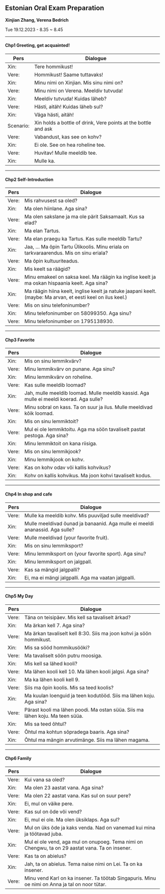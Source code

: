 ## Estonian Oral Exam Preparation

**Xinjian Zhang, Verena Bedrich**

Tue 19.12.2023 - 8.35 ~ 8.45    

----

#### Chp1 Greeting, get acquainted!

| Pers | Dialogue |
| ---- | ---- |
| Xin: | Tere hommikust! |
| Vere: | Hommikust! Saame tuttavaks! |
| Xin: | Minu nimi on Xinjian. Mis sinu nimi on? |
| Vere: | Minu nimi on Verena. Meeldiv tutvuda! |
| Xin: | Meeldiv tutvuda! Kuidas läheb? |
| Vere: | Hästi, aitäh! Kuidas läheb sul? |
| Xin: | Väga hästi, aitäh! |
| Scenario: | Xin holds a bottle of drink, Vere points at the bottle and ask |
| Vere: | Vabandust, kas see on kohv? |
| Xin: | Ei ole. See on hea roheline tee. |
| Vere: | Huvitav! Mulle meeldib tee. |
| Xin: | Mulle ka. |

----

#### Chp2 Self-Introduction

| Pers | Dialogue |
| ---- | ---- |
| Vere: | Mis rahvusest sa oled? |
| Xin: | Ma olen hiinlane. Aga sina? |
| Vere: | Ma olen sakslane ja ma ole pärit Saksamaalt. Kus sa elad? |
| Xin: | Ma elan Tartus. |
| Vere: | Ma elan praegu ka Tartus. Kas sulle meeldib Tartu? |
| Xin: | Jaa, …   Ma õpin Tartu Ülikoolis. Minu eriala on tarkvaraarendus. Mis on sinu eriala? |
| Vere: | Ma õpin kultuuriteadus. |
| Xin: | Mis keelt sa räägid? |
| Vere: | Minu emakeel on saksa keel. Ma räägin ka inglise keelt ja ma oskan hispaania keelt. Aga sina? |
| Xin: | Ma räägin hiina keelt, inglise keelt ja natuke jaapani keelt. (maybe: Ma arvan, et eesti keel on ilus keel.) |
| Vere: | Mis on sinu telefoninumber? |
| Xin: | Minu telefoninumber on 58099350. Aga sinu? |
| Vere: | Minu telefoninumber on 1795138930. |

----

#### Chp3 Favorite

| Pers | Dialogue |
| ---- | ---- |
| Xin: | Mis on sinu lemmikvärv? |
| Vere: | Minu lemmikvärv on punane. Aga sinu? |
| Xin: | Minu lemmikvärv on roheline. |
| Vere: | Kas sulle meeldib loomad? |
| Xin: | Jah, mulle meeldib loomad. Mulle meeldib kassid. Aga mulle ei meeldi koerad. Aga sulle? |
| Vere: | Minu sobral on kass. Ta on suur ja ilus. Mulle meeldivad kõik loomad. |
| Xin: | Mis on sinu lemmiktoit? |
| Vere: | Mul ei ole lemmiktoitu. Aga ma söön tavaliselt pastat pestoga. Aga sina? |
| Xin: | Minu lemmiktoit on kana riisiga. |
| Vere: | Mis on sinu lemmikjook? |
| Xin: | Minu lemmikjook on kohv. |
| Vere: | Kas on kohv odav või kallis kohvikus? |
| Xin: | Kohv on kallis kohvikus. Ma joon kohvi tavaliselt kodus. |

----

#### Chp4 In shop and cafe

| Pers | Dialogue |
| ---- | ---- |
| Vere: | Mulle ka meeldib kohv. Mis puuviljad sulle meeldivad? |
| Xin: | Mulle meeldivad õunad ja banaanid. Aga mulle ei meeldi ananassid. Aga sulle? |
| Vere: | Mulle meeldivad (your favorite fruit). |
| Xin: | Mis on sinu lemmiksport? |
| Vere: | Minu lemmiksport on (your favorite sport). Aga sinu? |
| Xin: | Minu lemmiksport on jalgpall. |
| Vere: | Kas sa mängid jalgpalli? |
| Xin: | Ei, ma ei mängi jalgpalli. Aga ma vaatan jalgpalli. |

----

#### Chp5 My Day

| Pers | Dialogue |
| ---- | ---- |
| Vere: | Täna on teisipäev. Mis kell sa tavaliselt ärkad? |
| Xin: | Ma ärkan kell 7. Aga sina? |
| Vere: | Ma ärkan tavaliselt kell 8:30. Siis ma joon kohvi ja söön hommikust. |
| Xin: | Mis sa sööd hommikusööki? |
| Vere: | Ma tavaliselt söön putru moosiga. |
| Xin: | Mis kell sa lähed kooli? |
| Vere: | Ma lähen kooli kell 10. Ma lähen kooli jalgsi. Aga sina? |
| Xin: | Ma ka lähen kooli kell 9. |
| Vere: | Siis ma õpin koolis. Mis sa teed koolis? |
| Xin: | Ma kuulan loenguid ja teen kodutööd. Siis ma lähen koju. Aga sina? |
| Vere: | Pärast kooli ma lähen poodi. Ma ostan süüa. Siis ma lähen koju. Ma teen süüa. |
| Xin: | Mis sa teed õhtul? |
| Vere: | Õhtul ma kohtun sõpradega baaris. Aga sina? |
| Xin: | Õhtul ma mängin arvutimänge. Siis ma lähen magama. |

----

#### Chp6 Family

| Pers | Dialogue |
| ---- | ---- |
| Vere: | Kui vana sa oled? |
| Xin: | Ma olen 23 aastat vana. Aga sina? |
| Vere: | Ma olen 22 aastat vana. Kas sul on suur pere? |
| Xin: | Ei, mul on väike pere. |
| Vere: | Kas sul on õde või vend? |
| Xin: | Ei, mul ei ole. Ma olen üksiklaps. Aga sul? |
| Vere: | Mul on üks õde ja kaks venda. Nad on vanemad kui mina ja töötavad juba. |
| Xin: | Mul ei ole vend, aga mul on onupoeg. Tema nimi on Chengwu, ta on 29 aastat vana. Ta on insener. |
| Vere: | Kas ta on abielus? |
| Xin: | Jah, ta on abielus. Tema naise nimi on Lei. Ta on ka insener. |
| Vere: | Minu vend Karl on ka insener. Ta töötab Singapuris. Minu oe nimi on Anna ja tal on noor tütar. |


